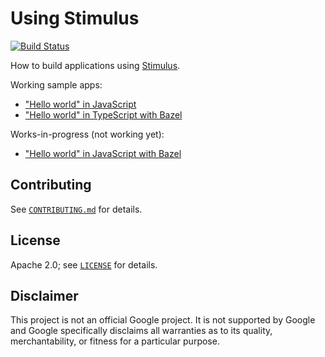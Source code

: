 # Using Stimulus

[![Build Status][github-ci-badge]][github-ci-url]

How to build applications using [Stimulus][stimulus].

Working sample apps:

* ["Hello world" in JavaScript][stimulus-hello-world-js]
* ["Hello world" in TypeScript with Bazel][stimulus-hello-world-ts]

Works-in-progress (not working yet):

* ["Hello world" in JavaScript with Bazel][stimulus-hello-world-js-closure]

## Contributing

See [`CONTRIBUTING.md`](CONTRIBUTING.md) for details.

## License

Apache 2.0; see [`LICENSE`](LICENSE) for details.

## Disclaimer

This project is not an official Google project. It is not supported by Google
and Google specifically disclaims all warranties as to its quality,
merchantability, or fitness for a particular purpose.

[github-ci-badge]: https://github.com/mbrukman/using-stimulusjs/actions/workflows/main.yml/badge.svg
[github-ci-url]: https://github.com/mbrukman/using-stimulusjs/actions/workflows/main.yml
[stimulus]: https://stimulus.hotwired.dev/
[stimulus-hello-world-js]: third_party/stimulus/hello-world-js
[stimulus-hello-world-js-closure]: third_party/stimulus/hello-world-js-closure
[stimulus-hello-world-ts]: third_party/stimulus/hello-world-ts
